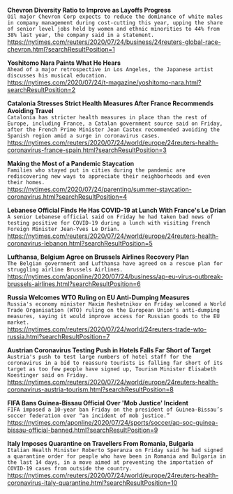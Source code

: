 **Chevron Diversity Ratio to Improve as Layoffs Progress**\
`Oil major Chevron Corp expects to reduce the dominance of white males in company management during cost-cutting this year, upping the share of senior level jobs held by women and ethnic minorities to 44% from 38% last year, the company said in a statement.`\
https://nytimes.com/reuters/2020/07/24/business/24reuters-global-race-chevron.html?searchResultPosition=1

**Yoshitomo Nara Paints What He Hears**\
`Ahead of a major retrospective in Los Angeles, the Japanese artist discusses his musical education.`\
https://nytimes.com/2020/07/24/t-magazine/yoshitomo-nara.html?searchResultPosition=2

**Catalonia Stresses Strict Health Measures After France Recommends Avoiding Travel**\
`Catalonia has stricter health measures in place than the rest of Europe, including France, a Catalan government source said on Friday, after the French Prime Minister Jean Castex recommended avoiding the Spanish region amid a surge in coronavirus cases. `\
https://nytimes.com/reuters/2020/07/24/world/europe/24reuters-health-coronavirus-france-spain.html?searchResultPosition=3

**Making the Most of a Pandemic Staycation**\
`Families who stayed put in cities during the pandemic are rediscovering new ways to appreciate their neighborhoods and even their homes.`\
https://nytimes.com/2020/07/24/parenting/summer-staycation-coronavirus.html?searchResultPosition=4

**Lebanese Official Finds He Has COVID-19 at Lunch With France's Le Drian**\
`A senior Lebanese official said on Friday he had taken bad news of testing positive for COVID-19 during a lunch with visiting French Foreign Minister Jean-Yves Le Drian.`\
https://nytimes.com/reuters/2020/07/24/world/europe/24reuters-health-coronavirus-lebanon.html?searchResultPosition=5

**Lufthansa, Belgium Agree on Brussels Airlines Recovery Plan**\
`The Belgian government and Lufthansa have agreed on a rescue plan for struggling airline Brussels Airlines. `\
https://nytimes.com/aponline/2020/07/24/business/ap-eu-virus-outbreak-brussels-airlines.html?searchResultPosition=6

**Russia Welcomes WTO Ruling on EU Anti-Dumping Measures**\
`Russia's economy minister Maxim Reshetnikov on Friday welcomed a World Trade Organisation (WTO) ruling on the European Union's anti-dumping measures, saying it would improve access for Russian goods to the EU market.`\
https://nytimes.com/reuters/2020/07/24/world/24reuters-trade-wto-russia.html?searchResultPosition=7

**Austrian Coronavirus Testing Push in Hotels Falls Far Short of Target**\
`Austria's push to test large numbers of hotel staff for the coronavirus in a bid to reassure tourists is falling far short of its target as too few people have signed up, Tourism Minister Elisabeth Koestinger said on Friday.`\
https://nytimes.com/reuters/2020/07/24/world/europe/24reuters-health-coronavirus-austria-tourism.html?searchResultPosition=8

**FIFA Bans Guinea-Bissau Official Over 'Mob Justice' Incident**\
`FIFA imposed a 10-year ban Friday on the president of Guinea-Bissau’s soccer federation over “an incident of mob justice.”`\
https://nytimes.com/aponline/2020/07/24/sports/soccer/ap-soc-guinea-bissau-official-banned.html?searchResultPosition=9

**Italy Imposes Quarantine on Travellers From Romania, Bulgaria**\
`Italian Health Minister Roberto Speranza on Friday said he had signed a quarantine order for people who have been in Romania and Bulgaria in the last 14 days, in a move aimed at preventing the importation of COVID-19 cases from outside the country.`\
https://nytimes.com/reuters/2020/07/24/world/europe/24reuters-health-coronavirus-italy-quarantine.html?searchResultPosition=10

